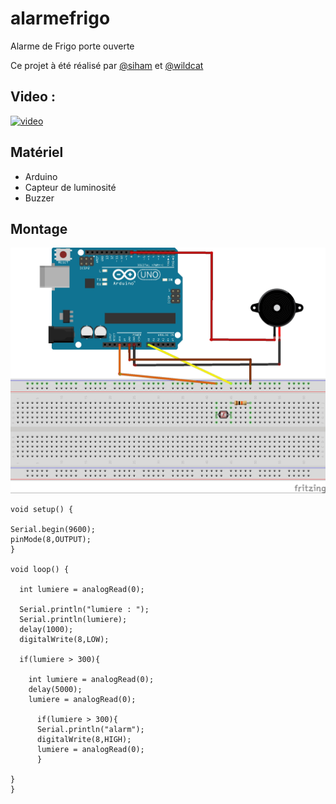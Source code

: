 # alarmefrigo

Alarme de Frigo porte ouverte

Ce projet à été réalisé par [@siham](https://github.com/siham87) et [@wildcat](https://github.com/wildcat7534)

## Video :
[![video](https://img.youtube.com/vi/rAtIEVhXILA/0.jpg)](https://www.youtube.com/watch?v=rAtIEVhXILA)

## **Matériel**
+ Arduino
+ Capteur de luminosité
+ Buzzer

## **Montage**

![schema : ](alarmefrigo_bb.jpg)

```
void setup() {

Serial.begin(9600);
pinMode(8,OUTPUT);
}

void loop() {
  
  int lumiere = analogRead(0);

  Serial.println("lumiere : ");
  Serial.println(lumiere);
  delay(1000);
  digitalWrite(8,LOW);
  
  if(lumiere > 300){

    int lumiere = analogRead(0);
    delay(5000);
    lumiere = analogRead(0);
  
      if(lumiere > 300){
      Serial.println("alarm");
      digitalWrite(8,HIGH);
      lumiere = analogRead(0);
      }
  
}
}
```


